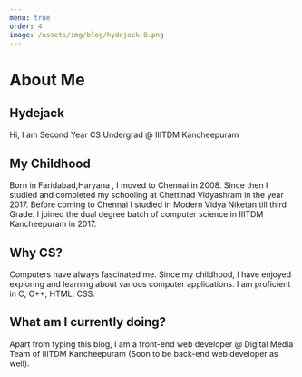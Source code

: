 ```yaml
---
menu: true
order: 4
image: /assets/img/blog/hydejack-8.png
---
```


# About Me
## Hydejack


Hi, I am Second Year CS Undergrad @ IIITDM Kancheepuram

## My Childhood

Born in Faridabad,Haryana , I moved to Chennai in 2008. Since then I studied and completed my schooling at Chettinad Vidyashram in the year 2017. Before coming to Chennai I studied in Modern Vidya Niketan till third Grade. I joined the dual degree batch of computer science in IIITDM Kancheepuram in 2017. 


## Why CS?

Computers have always fascinated me. Since my childhood, I have enjoyed exploring and learning about various computer applications.
I am proficient in C, C++, HTML, CSS.

## What am I currently doing?

Apart from typing this blog, I am a front-end web developer @ Digital Media Team of IIITDM Kancheepuram (Soon to be back-end web developer as well).   
